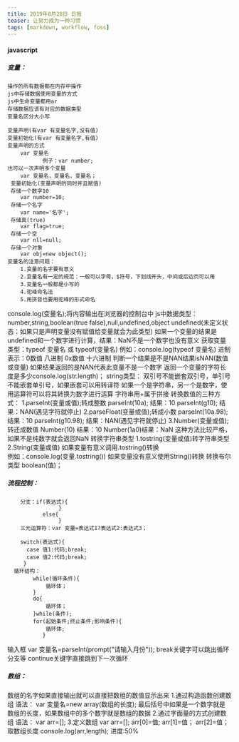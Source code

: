 ```yaml
---
title: 2019年8月28日 日报 
teaser: 让努力成为一种习惯
tags: [markdown, workflow, foss]
---
```


#### javascript
##### 变量：
    操作的所有数据都在内存中操作
    js中存储数据使用变量的方式
    js中生命变量都用ar
    存储数据应该有对应的数据类型
    变量名区分大小写

    变量声明(有var 有变量名字,没有值)
    变量初始化(有var 有变量名字,有值)
    变量声明的方式
        var 变量名
               例子：var number;
    也可以一次声明多个变量
        var 变量名，变量名，变量名；
     变量初始化(变量声明的同时并且赋值)
     存储一个数字10
        var number=10;
     存储一个名字
        var name='名字';
     存储真(true)
        var flag=true;
     存储一个空
        var nll=null;
     存储一个对象
        var obj=new object();
    变量名的注意问题：
        1.变量的名字要有意义
        2.变量名有一定的规范：一般可以字母，$符号，下划线开头，中间或后边页可以用
        3.变量名一般都是小写的
        4.驼峰命名法
        5.用拼音也要用驼峰的形式命名
console.log(变量名);将内容输出在浏览器的控制台中
js中数据类型：
        number,string,boolean(true false),null,undefined,object
        undefined(未定义状态：如果只是声明变量没有赋值给变量就会为此类型)
        如果一个变量的结果是undefined和一个数字进行计算，结果：NaN不是一个数字也没有意义
获取变量类型：typeof 变量名 或 typeof(变量名)
        例如：console.log(typeof 变量名)
进制表示：0数值 八进制   0x数值 十六进制
判断一个结果是不是NAN结果isNAN(数值或变量) 如果结果返回的是NAN代表此变量不是一个数字 
返回一个变量的字符长度是多少console.log(str.length)；
string类型：
        双引号不能嵌套双引号，单引号不能嵌套单引号，如果嵌套可以用转译符
        如果一个是字符串，另一个是数字，使用运算符可以将其转换为数字进行运算
字符串用+属于拼接
转换数值的三种方式：
        1.parseInt(变量或值);转成整数
               parseInt(10a); 结果：10
               parseInt(g10); 结果：NAN(遇见字符就停止)
        2.parseFloat(变量或值);转成小数
               parseInt(10a.98); 结果：10
               parseInt(g10.98); 结果：NAN(遇见字符就停止)
        3.Number(变量或值);转还成数值
               Number(10) 结果：10
               Number(1a0)结果：NaN
               这种方法比较严格，如果不是纯数字就会返回NaN
转换字符串类型
          1.tostring(变量或值)转字符串类型
          2.String(变量或值)
               如果变量有意义调用.tostring()转换    
                    例如：console.log(变量.tostring())
               如果变量没有意义使用String()转换
转换布尔类型
           boolean(值)；

##### 流程控制：
        分支：if(表达式){
                    }
               else{
                    }
        三元运算符：var 变量=表达式1?表达式2:表达式3；
        
        switch(表达式){
          case 值1:代码;break;
          case 值2:代码;break; 
         }
      循环结构：
            while(循环条件){
                循环体；           
            }
            do{
                循环体；
            }while(条件);
            for(起始条件;终止条件;影响条件){
                循环体;
               }
输入框 var 变量名=parseInt(prompt("请输入月份"));
break关键字可以跳出循环分支等
continue关键字直接跳到下一次循环
##### 数组：
数组的名字如果直接输出就可以直接把数组的数值显示出来
1.通过构造函数创建数组
语法：
var 变量名=new array(数组的长度);  最后括号中如果是一个数字就是数组的长度，如果数组中的多个数字就是数组的数据
2.通过字面量的方式创建数组
语法：
var arr=[];
3.定义数组
var arr=[];
arr[0]=值;
arr[1]=值；
arr[2]=值；
取数组长度
console.log(arr,length);
								进度:50%
